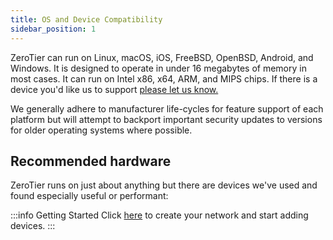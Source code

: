 ```yaml
---
title: OS and Device Compatibility
sidebar_position: 1
---
```


ZeroTier can run on Linux, macOS, iOS, FreeBSD, OpenBSD, Android, and Windows. It is designed to operate in under 16 megabytes of memory in most cases. It can run on Intel x86, x64, ARM, and MIPS chips. If there is a device you'd like us to support [please let us know.](https://github.com/zerotier/ZeroTierOne)

We generally adhere to manufacturer life-cycles for feature support of each platform but will attempt to backport important security updates to versions for older operating systems where possible.

## Recommended hardware

ZeroTier runs on just about anything but there are devices we've used and found especially useful or performant:

:::info Getting Started
Click [here](/start/) to create your network and start adding devices.
:::
